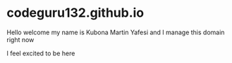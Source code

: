 # codeguru132.github.io

<p> Hello welcome my name is Kubona Martin Yafesi and I manage this domain right now</p>

I feel excited to be here
